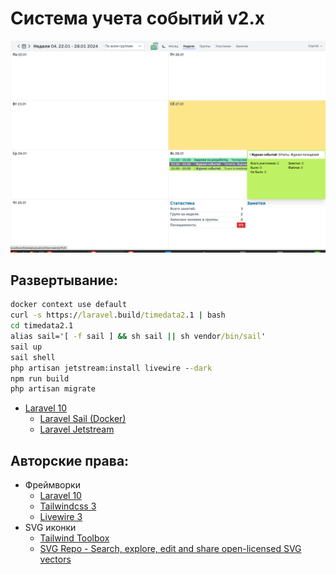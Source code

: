 # Система учета событий v2.x

<img src='README.img/screen 1.png' />

## Развертывание:
```cmd
docker context use default
curl -s https://laravel.build/timedata2.1 | bash
cd timedata2.1
alias sail='[ -f sail ] && sh sail || sh vendor/bin/sail'
sail up
sail shell
php artisan jetstream:install livewire --dark
npm run build
php artisan migrate
```   	

* [Laravel 10](https://laravel.com/docs/10.x)
    * [Laravel Sail (Docker)](https://laravel.com/docs/10.x/sail#main-content)
    * [Laravel Jetstream](https://jetstream.laravel.com/introduction.html)

## Авторские права:
* Фреймворки
	* [Laravel 10](https://laravel.com/docs/10.x)
	* [Tailwindcss 3](https://tailwindcss.com/docs/installation)
	* [Livewire 3](https://livewire.laravel.com/docs)
* SVG иконки
	* [Tailwind Toolbox](https://tailwindtoolbox.com/icons)
	* [SVG Repo - Search, explore, edit and share open-licensed SVG vectors](https://www.svgrepo.com/)
